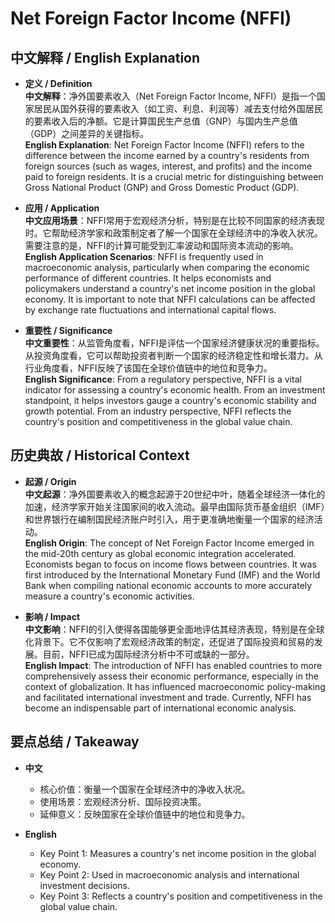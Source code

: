 # Net Foreign Factor Income (NFFI)

## 中文解释 / English Explanation

* **定义 / Definition**  
  **中文解释**：净外国要素收入（Net Foreign Factor Income, NFFI）是指一个国家居民从国外获得的要素收入（如工资、利息、利润等）减去支付给外国居民的要素收入后的净额。它是计算国民生产总值（GNP）与国内生产总值（GDP）之间差异的关键指标。  
  **English Explanation**: Net Foreign Factor Income (NFFI) refers to the difference between the income earned by a country's residents from foreign sources (such as wages, interest, and profits) and the income paid to foreign residents. It is a crucial metric for distinguishing between Gross National Product (GNP) and Gross Domestic Product (GDP).

* **应用 / Application**  
  **中文应用场景**：NFFI常用于宏观经济分析，特别是在比较不同国家的经济表现时。它帮助经济学家和政策制定者了解一个国家在全球经济中的净收入状况。需要注意的是，NFFI的计算可能受到汇率波动和国际资本流动的影响。  
  **English Application Scenarios**: NFFI is frequently used in macroeconomic analysis, particularly when comparing the economic performance of different countries. It helps economists and policymakers understand a country's net income position in the global economy. It is important to note that NFFI calculations can be affected by exchange rate fluctuations and international capital flows.

* **重要性 / Significance**  
  **中文重要性**：从监管角度看，NFFI是评估一个国家经济健康状况的重要指标。从投资角度看，它可以帮助投资者判断一个国家的经济稳定性和增长潜力。从行业角度看，NFFI反映了该国在全球价值链中的地位和竞争力。  
  **English Significance**: From a regulatory perspective, NFFI is a vital indicator for assessing a country's economic health. From an investment standpoint, it helps investors gauge a country's economic stability and growth potential. From an industry perspective, NFFI reflects the country's position and competitiveness in the global value chain.

## 历史典故 / Historical Context

* **起源 / Origin**  
  **中文起源**：净外国要素收入的概念起源于20世纪中叶，随着全球经济一体化的加速，经济学家开始关注国家间的收入流动。最早由国际货币基金组织（IMF）和世界银行在编制国民经济账户时引入，用于更准确地衡量一个国家的经济活动。  
  **English Origin**: The concept of Net Foreign Factor Income emerged in the mid-20th century as global economic integration accelerated. Economists began to focus on income flows between countries. It was first introduced by the International Monetary Fund (IMF) and the World Bank when compiling national economic accounts to more accurately measure a country's economic activities.

* **影响 / Impact**  
  **中文影响**：NFFI的引入使得各国能够更全面地评估其经济表现，特别是在全球化背景下。它不仅影响了宏观经济政策的制定，还促进了国际投资和贸易的发展。目前，NFFI已成为国际经济分析中不可或缺的一部分。  
  **English Impact**: The introduction of NFFI has enabled countries to more comprehensively assess their economic performance, especially in the context of globalization. It has influenced macroeconomic policy-making and facilitated international investment and trade. Currently, NFFI has become an indispensable part of international economic analysis.

## 要点总结 / Takeaway

* **中文**  
  - 核心价值：衡量一个国家在全球经济中的净收入状况。
  - 使用场景：宏观经济分析、国际投资决策。
  - 延伸意义：反映国家在全球价值链中的地位和竞争力。

* **English**  
  - Key Point 1: Measures a country's net income position in the global economy.
  - Key Point 2: Used in macroeconomic analysis and international investment decisions.
  - Key Point 3: Reflects a country's position and competitiveness in the global value chain.